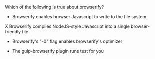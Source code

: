 Which of the following is true about browserify?

- Browserify enables browser Javascript to write to the file system

X Browserify compiles NodeJS-style Javascript into a single browser-friendly file

- Browserify's "-0" flag enables browserify's optimizer

- The gulp-browserify plugin runs test for you